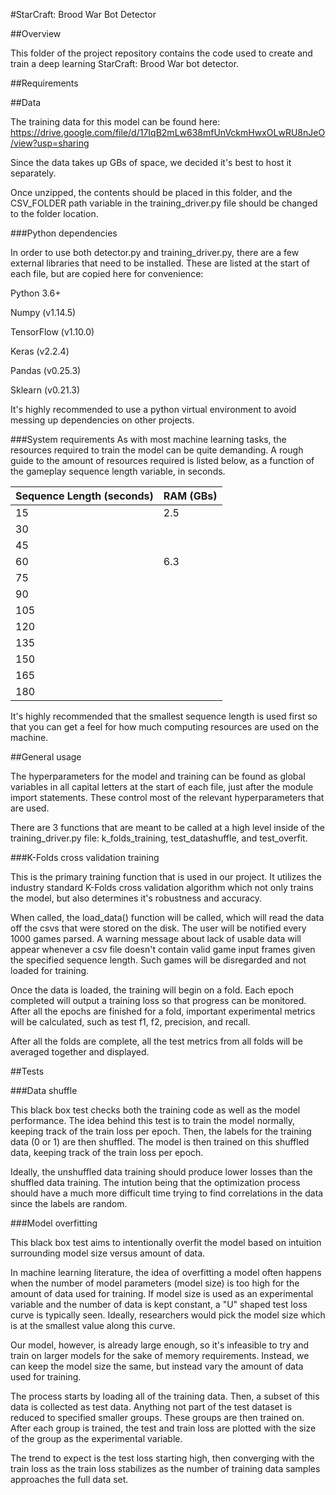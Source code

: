 #StarCraft: Brood War Bot Detector

##Overview

This folder of the project repository contains the code used to create and train a deep learning StarCraft: Brood War bot detector.

##Requirements

##Data

The training data for this model can be found here: https://drive.google.com/file/d/17IqB2mLw638mfUnVckmHwxOLwRU8nJeO/view?usp=sharing

Since the data takes up GBs of space, we decided it's best to host it separately.

Once unzipped, the contents should be placed in this folder, and the CSV_FOLDER path variable in the training_driver.py file should be changed to the folder location.

###Python dependencies

In order to use both detector.py and training_driver.py, there are a few external libraries that need to be installed. These are listed at the start of each file, but are copied here for convenience:

Python 3.6+

Numpy (v1.14.5)

TensorFlow (v1.10.0)

Keras (v2.2.4)

Pandas (v0.25.3)

Sklearn (v0.21.3)

It's highly recommended to use a python virtual environment to avoid messing up dependencies on other projects.

###System requirements
As with most machine learning tasks, the resources required to train the model can be quite demanding. A rough guide to the amount of resources required is listed below, as a function of the gameplay sequence length variable, in seconds.

| Sequence Length (seconds) | RAM (GBs) |
| ----------- | ----------- |
| 15 | 2.5 |
| 30 | |
| 45 | |
| 60 | 6.3 |
| 75 | |
| 90 | |
| 105 | |
| 120 | |
| 135 | |
| 150 | |
| 165 | |
| 180 | |

It's highly recommended that the smallest sequence length is used first so that you can get a feel for how much computing resources are used on the machine.



##General usage

The hyperparameters for the model and training can be found as global variables in all capital letters at the start of each file, just after the module import statements. These control most of the relevant hyperparameters that are used.

There are 3 functions that are meant to be called at a high level inside of the training_driver.py file: k_folds_training, test_datashuffle, and test_overfit.

###K-Folds cross validation training

This is the primary training function that is used in our project. It utilizes the industry standard K-Folds cross validation algorithm which not only trains the model, but also determines it's robustness and accuracy.

When called, the load_data() function will be called, which will read the data off the csvs that were stored on the disk. The user will be notified every 1000 games parsed. A warning message about lack of usable data will appear whenever a csv file doesn't contain valid game input frames given the specified sequence length. Such games will be disregarded and not loaded for training.

Once the data is loaded, the training will begin on a fold. Each epoch completed will output a training loss so that progress can be monitored. After all the epochs are finished for a fold, important experimental metrics will be calculated, such as test f1, f2, precision, and recall.

After all the folds are complete, all the test metrics from all folds will be averaged together and displayed.

##Tests

###Data shuffle

This black box test checks both the training code as well as the model performance. The idea behind this test is to train the model normally, keeping track of the train loss per epoch. Then, the labels for the training data (0 or 1) are then shuffled. The model is then trained on this shuffled data, keeping track of the train loss per epoch.

Ideally, the unshuffled data training should produce lower losses than the shuffled data training. The intution being that the optimization process should have a much more difficult time trying to find correlations in the data since the labels are random.


###Model overfitting

This black box test aims to intentionally overfit the model based on intuition surrounding model size versus amount of data.

In machine learning literature, the idea of overfitting a model often happens when the number of model parameters (model size) is too high for the amount of data used for training. If model size is used as an experimental variable and the number of data is kept constant, a "U" shaped test loss curve is typically seen. Ideally, researchers would pick the model size which is at the smallest value along this curve.

Our model, however, is already large enough, so it's infeasible to try and train on larger models for the sake of memory requirements. Instead, we can keep the model size the same, but instead vary the amount of data used for training.

The process starts by loading all of the training data. Then, a subset of this data is collected as test data. Anything not part of the test dataset is reduced to specified smaller groups. These groups are then trained on. After each group is trained, the test and train loss are plotted with the size of the group as the experimental variable.

The trend to expect is the test loss starting high, then converging with the train loss as the train loss stabilizes as the number of training data samples approaches the full data set.

